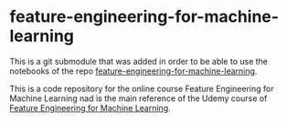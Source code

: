 # feature-engineering-for-machine-learning

This is a git submodule that was added in order to be able to use the notebooks of the repo [feature-engineering-for-machine-learning](https://github.com/solegalli/feature-engineering-for-machine-learning).

This is a code repository for the online course Feature Engineering for Machine Learning nad is the main reference of the Udemy course of [Feature Engineering for Machine Learning](https://www.udemy.com/course/feature-engineering-for-machine-learning/).